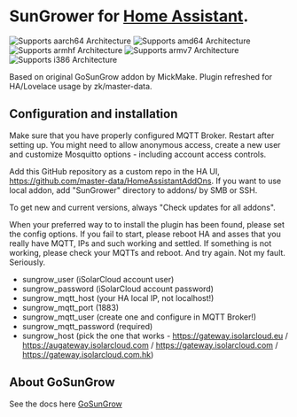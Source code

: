 # SunGrower for [Home Assistant](https://www.home-assistant.io/).

[aarch64-shield]: https://img.shields.io/badge/aarch64-yes-green.svg
[amd64-shield]: https://img.shields.io/badge/amd64-yes-green.svg
[armhf-shield]: https://img.shields.io/badge/armhf-yes-green.svg
[armv7-shield]: https://img.shields.io/badge/armv7-yes-green.svg
[i386-shield]: https://img.shields.io/badge/i386-no-red.svg

![Supports aarch64 Architecture][aarch64-shield]
![Supports amd64 Architecture][amd64-shield]
![Supports armhf Architecture][armhf-shield]
![Supports armv7 Architecture][armv7-shield]
![Supports i386 Architecture][i386-shield]

Based on original GoSunGrow addon by MickMake. Plugin refreshed for HA/Lovelace usage by zk/master-data.

## Configuration and installation
Make sure that you have properly configured MQTT Broker. Restart after setting up. You might need to allow anonymous access, create a new user and customize Mosquitto options - including account access controls.

Add this GitHub repository as a custom repo in the HA UI, https://github.com/master-data/HomeAssistantAddOns. If you want to use local addon, add "SunGrower" directory to addons/ by SMB or SSH.

To get new and current versions, always "Check updates for all addons".

When your preferred way to to install the plugin has been found, please set the config options. If you fail to start, please reboot HA and asses that you really have MQTT, IPs and such working and settled. If something is not working, please check your MQTTs and reboot. And try again. Not my fault. Seriously.

- sungrow_user (iSolarCloud account user)
- sungrow_password (iSolarCloud account password)
- sungrow_mqtt_host (your HA local IP, not localhost!)
- sungrow_mqtt_port (1883)
- sungrow_mqtt_user (create one and configure in MQTT Broker!)
- sungrow_mqtt_password (required)
- sungrow_host (pick the one that works - https://gateway.isolarcloud.eu / https://augateway.isolarcloud.com / https://gateway.isolarcloud.com / https://gateway.isolarcloud.com.hk)

## About GoSunGrow
See the docs here [GoSunGrow](https://github.com/MickMake/GoSunGrow/)

